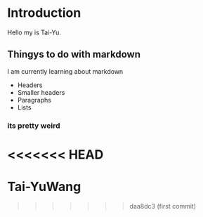 # Introduction

Hello my is Tai-Yu.

## Thingys to do with markdown

I am currently learning about markdown

* Headers
* Smaller headers
* Paragraphs
* Lists

### its pretty weird
<<<<<<< HEAD
=======
# Tai-YuWang
>>>>>>> daa8dc3 (first commit)
